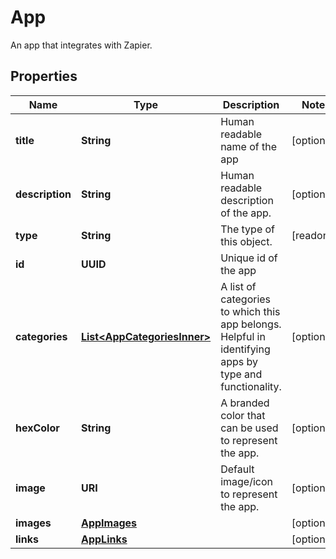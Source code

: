 

# App

An app that integrates with Zapier.

## Properties

| Name | Type | Description | Notes |
|------------ | ------------- | ------------- | -------------|
|**title** | **String** | Human readable name of the app |  [optional] |
|**description** | **String** | Human readable description of the app. |  [optional] |
|**type** | **String** | The type of this object. |  [readonly] |
|**id** | **UUID** | Unique id of the app |  |
|**categories** | [**List&lt;AppCategoriesInner&gt;**](AppCategoriesInner.md) | A list of categories to which this app belongs. Helpful in identifying apps by type and functionality. |  [optional] |
|**hexColor** | **String** | A branded color that can be used to represent the app. |  [optional] |
|**image** | **URI** | Default image/icon to represent the app. |  [optional] |
|**images** | [**AppImages**](AppImages.md) |  |  [optional] |
|**links** | [**AppLinks**](AppLinks.md) |  |  [optional] |



